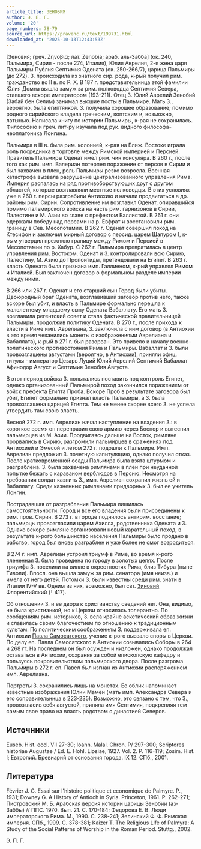```yaml
---
article_title: ЗЕНОБИЯ
author: Э. П. Г.
volume: '20'
page_numbers: 78-79
source_url: https://pravenc.ru/text/199731.html
downloaded_at: '2025-10-13T12:43:53Z'
---
```


[Зеновия; греч. Ζηνοβία; лат. Zenobia; араб. аль-Забба] (ок. 240, Пальмира, Сирия - после 274, Италия), Юлия Аврелия, 2-я жена царя Пальмиры Публия Септимия Одената (ок. 250-266/7), царица Пальмиры (до 272). З. происходила из знатного сир. рода, к-рый получил рим. гражданство во II в. по Р. Х. В 187 г. представительница этой фамилии Юлия Домна вышла замуж за рим. полководца Септимия Севера, ставшего вскоре императором (193-211). Отец З. Юлий Аврелий Зенобий (Забай бен Селим) занимал высшие посты в Пальмире. Мать З., вероятно, была египтянкой. З. получила хорошее образование; помимо родного сирийского владела греческим, коптским и, возможно, латынью. Написала книгу по истории Пальмиры, к-рая не сохранилась. Философию и греч. лит-ру изучала под рук. видного философа-неоплатоника Лонгина.

Пальмира в III в. была рим. колонией, к-рая на Ближ. Востоке играла роль посредника в торговле между Римской империей и Персией. Правитель Пальмиры Оденат имел рим. чин консуляра. В 260 г., после того как рим. имп. Валериан потерпел поражение от персов в Сирии и был захвачен в плен, роль Пальмиры резко возросла. Военная катастрофа вызвала разрушение централизованного управления Рима. Империя распалась на ряд противоборствующих друг с другом областей, которые возглавляли местные полководцы. В этих условиях уже в 260 г. персы разграбили Антиохию и начали продвигаться в др. районы рим. Сирии. Сопротивление им возглавил Оденат, опиравшийся помимо пальмирского войска на часть рим. гарнизонов в Сирии, Палестине и М. Азии во главе с префектом Баллистой. В 261 г. они одержали победу над персами на р. Евфрат и восстановили рим. границу в Сев. Месопотамии. В 262 г. Оденат совершил поход на Ктесифон и заключил мирный договор с персид. царем Шапуром I, к-рым утвердил прежнюю границу между Римом и Персией в Месопотамии по р. Хабур. С 262 г. Пальмира превратилась в центр управления рим. Востоком. Оденат и З. контролировали всю Сирию, Палестину, М. Азию до Пропонтиды, претендовали на Египет. В 263 г. власть Одената была признана имп. Галлиеном, к-рый управлял Римом и Италией. Был заключен договор о формальном разделе империи между ними.

В 266 или 267 г. Оденат и его старший сын Герод были убиты. Двоюродный брат Одената, возглавивший заговор против него, также вскоре был убит, и власть в Пальмире формально перешла к малолетнему младшему сыну Одената Вабаллату. Его мать З. возглавила регентский совет и стала фактической правительницей Пальмиры, продолжив политику Одената. В 270 г., после прихода к власти в Риме имп. Аврелиана, З. заключила с ним договор (в Антиохии в это время чеканились монеты с изображениями Аврелиана и Вабаллата), к-рый в 271 г. был разорван. Это привело к началу военно-политического противостояния Рима и Пальмиры. Вабаллат и З. были провозглашены августами (вероятно, в Антиохии), приняли офиц. титулы - император Цезарь Луций Юлий Аврелий Септимий Вабаллат Афинодор Август и Септимия Зенобия Августа.

В этот период войска З. попытались поставить под контроль Египет, однако организованный Пальмирой поход закончился поражением от войск префекта Египта Проба. Вскоре Проб в результате заговора был убит, Египет формально признал власть Пальмиры, а З. была провозглашена царицей Египта. Тем не менее скорее всего З. не успела утвердить там свою власть.

Весной 272 г. имп. Аврелиан начал наступление на владения З.: в короткое время он переправил свою армию через Боспор и вытеснил пальмирцев из М. Азии. Продвигаясь дальше на Восток, римляне прорвались в Сирию, разгромили пальмирцев в сражениях под Антиохией и Эмесой и летом 272 г. подошли к Пальмире. Имп. Аврелиан предложил З. почетную капитуляцию, однако получил отказ. После кратковременной осады Пальмира была взята штурмом и разграблена. З. была захвачена римлянами в плен при неудачной попытке бежать с караваном верблюдов в Персию. Несмотря на требования солдат казнить З., имп. Аврелиан сохранил жизнь ей и Вабаллату. Среди казненных римлянами придворных З. был ее учитель Лонгин.

Пострадавшая от разграбления Пальмира лишилась самостоятельности. Город и все его владения были присоединены к рим. пров. Сирия. В 273 г. в городе поднялось антирим. восстание; пальмирцы провозгласили царем Ахилла, родственника Одената и З. Однако вскоре римляне организовали новый карательный поход, в результате к-рого большинство населения Пальмиры было продано в рабство, город был вновь разграблен и уже более не смог возродиться.

В 274 г. имп. Аврелиан устроил триумф в Риме, во время к-рого плененная З. была проведена по городу в золотых цепях. После триумфа З. поселили на вилле в окрестностях Рима, близ Тибура (ныне Тиволи). Впосл. она вышла замуж за рим. сенатора (имя неизв.) и имела от него детей. Потомки З. были известны среди рим. знати в Италии IV-V вв. Одним из них, возможно, был свт. [Зиновий](https://pravenc.ru/text/Зиновий.html) Флорентийский († 417).

Об отношении З. и ее двора к христианству сведений нет. Она, видимо, не была христианкой, но к Церкви относилась толерантно. По сообщениям рим. историков, З. вела крайне аскетический образ жизни и славилась своим благочестием по отношению к традиционным культам. По политическим соображениям З. поддерживала еп. Антиохии [Павла Самосатского](<https://pravenc.ru/text/Павла Самосатского.html>), учение к-рого вызвало споры в Церкви. По делу еп. Павла Самосатского в Антиохии созывались Соборы в 264 и 268 гг. На последнем он был осужден и низложен, однако продолжал оставаться в Антиохии, сохраняя за собой епископскую кафедру и пользуясь покровительством пальмирского двора. После разгрома Пальмиры в 272 г. еп. Павел был изгнан из Антиохии распоряжением имп. Аврелиана.

Портреты З. сохранились лишь на монетах. Ее облик напоминает известные изображения Юлии Мамеи (мать имп. Александра Севера и его соправительница в 223-235). Возможно, это связано с тем, что З., провозгласив себя августой, приняла имя Септимия, подкрепляя тем самым свое право на власть родством с династией Северов.

## Источники

Euseb. Hist. eccl. VII 27-30; Ioann. Malal. Chron. P/ 297-300; Scriptores historiae Augustae / Ed. E. Hohl. Lipsiae, 1927. Vol. 2. P. 116-119; Zosim. Hist. I; Евтропий. Бревиарий от основания города. IX 12. СПб., 2001.

## Литература

Février J. G. Essai sur l'histoire politique et economique de Palmyre. P., 1931; Downey G. A History of Antioch in Syria. Princeton, 1961. P. 262-271; Пиотровский М. Б. Арабская версия истории царицы Зенобии (аз-Заббы) // ППС. 1970. Вып. 21. С. 170-184; Федорова Е. В. Люди императорского Рима. М., 1990. С. 238-241; Зелинский Ф. Ф. Римская империя. СПб., 1999. С. 378-381; Kaizer T. The Religious Life of Palmyra: A Study of the Social Patterns of Worship in the Roman Period. Stuttg., 2002.

Э. П. Г.
